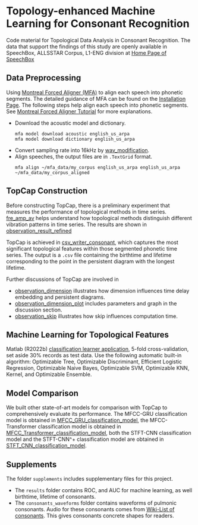 # Topology-enhanced Machine Learning for Consonant Recognition
Code material for Topological Data Analysis in Consonant Recognition. The data that support the findings of this study are openly available in SpeechBox, ALLSSTAR Corpus, L1-ENG division at [Home Page of SpeechBox](https://speechbox.linguistics.northwestern.edu/#!/home)

## Data Preprocessing
Using [Montreal Forced Aligner (MFA)](https://montreal-forced-aligner.readthedocs.io/en/latest/index.html) to align each speech into phonetic segments. The detailed guidance of MFA can be found on the [Installation Page](https://montreal-forced-aligner.readthedocs.io/en/latest/installation.html). The following steps help align each speech into phonetic segments. See [Montreal Forced Aligner Tutorial](https://eleanorchodroff.com/tutorial/montreal-forced-aligner.html) for more explanations.

- Download the acoustic model and dictionary.
  ```
  mfa model download acoustic english_us_arpa
  mfa model download dictionary english_us_arpa
  ```
- Convert sampling rate into 16kHz by [wav_modification](https://github.com/AnnFeng233/TDA_Consonant_Recognition/blob/main/wav_modification.ipynb).  
- Align speeches, the output files are in `.TextGrid` format.
  ```
  mfa align ~/mfa_data/my_corpus english_us_arpa english_us_arpa ~/mfa_data/my_corpus_aligned
  ```

## TopCap Construction
Before constructing TopCap, there is a preliminary experiment that measures the performance of topological methods in time series. [fre_amp_av](https://github.com/AnnFeng233/TDA_Consonant_Recognition/blob/main/fre_amp_av.ipynb) helps understand how topological methods distinguish different vibration patterns in time series. The results are shown in [observation_result_refined](https://github.com/AnnFeng233/TDA_Consonant_Recognition/blob/main/observation_result_refined.ipynb)

TopCap is achieved in [csv_writer_consonant](https://github.com/AnnFeng233/TDA_Consonant_Recognition/blob/main/csv_writer_consonant.ipynb), which captures the most significant topological features within those segmented phonetic time series. The output is a `.csv` file containing the birthtime and lifetime corresponding to the point in the persistent diagram with the longest lifetime.  

Further discussions of TopCap are involved in 
- [observation_dimension](https://github.com/AnnFeng233/TDA_Consonant_Recognition/blob/main/observation_dimension.ipynb) illustrates how dimension influences time delay embedding and persistent diagrams.
- [observation_dimension_plot](https://github.com/AnnFeng233/TDA_Consonant_Recognition/blob/main/observation_dimension_plot.ipynb) includes parameters and graph in the discussion section.
- [observation_skip](https://github.com/AnnFeng233/TDA_Consonant_Recognition/blob/main/observation_skip.ipynb) illustrates how skip influences computation time.

## Machine Learning for Topological Features
Matlab (R2022b) [classification learner application](https://www.mathworks.com/help/stats/classificationlearner-app.html), 5-fold cross-validation, set aside 30\% records as test data. Use the following automatic built-in algorithm: Optimizable Tree, Optimizable Discriminant, Efficient Logistic Regression, Optimizable Naive Bayes, Optimizable SVM, Optimizable KNN, Kernel, and Optimizable Ensemble.

## Model Comparison
We built other state-of-art models for comparison with TopCap to comprehensively evaluate its performance. The MFCC-GRU classification model is obtained in [MFCC_GRU_classification_model](https://github.com/sustech-topology/TopCap/blob/main/model%20comparison/MFCC_GRU_classification_model.py), the MFCC-Transformer classification model is obtained in [MFCC_Transformer_classification_model](https://github.com/sustech-topology/TopCap/blob/main/model%20comparison/MFCC_Transformer_classification_model.py), both the STFT-CNN classification model and the STFT-CNN^+ classification model are obtained in [STFT_CNN_classification_model](https://github.com/sustech-topology/TopCap/blob/main/model%20comparison/STFT_CNN_classification_model). 

## Supplements
The folder `supplements` includes supplementary files for this project. 

- The `results` folder contains ROC, and AUC for machine learning, as well birthtime, lifetime of consonants.
- The `consonants_waveforms` folder contains waveforms of pulmonic consonants. Audio for these consonants comes from [Wiki-List of consonants](https://en.wikipedia.org/wiki/List_of_consonants). This gives consonants concrete shapes for readers.



